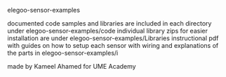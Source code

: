 elegoo-sensor-examples

documented code samples and libraries are included in each directory under elegoo-sensor-examples/code
individual library zips for easier installation are under elegoo-sensor-examples/Libraries
instructional pdf with guides on how to setup each sensor with wiring and explanations of the parts in elegoo-sensor-examples/i

made by Kameel Ahamed for UME Academy

